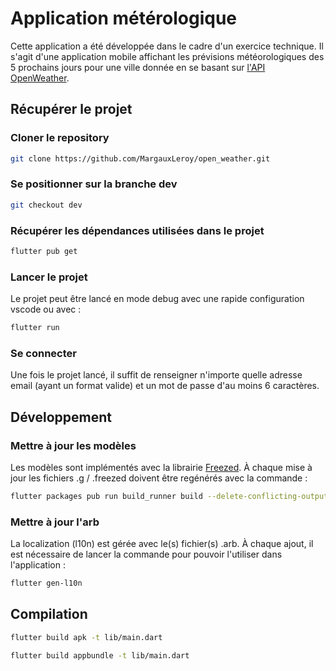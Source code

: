 # Application métérologique

Cette application a été développée dans le cadre d'un exercice technique.
Il s'agit d'une application mobile affichant les prévisions météorologiques des 5 prochains jours pour une ville donnée en se basant sur [l'API OpenWeather](https://openweathermap.org/api/hourly-forecast).

## Récupérer le projet

### Cloner le repository

```bash
git clone https://github.com/MargauxLeroy/open_weather.git
```

### Se positionner sur la branche dev

```bash
git checkout dev
```

### Récupérer les dépendances utilisées dans le projet

```bash
flutter pub get
```

### Lancer le projet

Le projet peut être lancé en mode debug avec une rapide configuration vscode ou avec :

```bash
flutter run
```

### Se connecter

Une fois le projet lancé, il suffit de renseigner n'importe quelle adresse email (ayant un format valide) et un mot de passe d'au moins 6 caractères.

## Développement

### Mettre à jour les modèles

Les modèles sont implémentés avec la librairie [Freezed](https://pub.dev/packages/freezed).
À chaque mise à jour les fichiers .g / .freezed doivent être regénérés avec la commande :

```bash
flutter packages pub run build_runner build --delete-conflicting-outputs
```

### Mettre à jour l'arb

La localization (l10n) est gérée avec le(s) fichier(s) .arb.
À chaque ajout, il est nécessaire de lancer la commande pour pouvoir l'utiliser dans l'application :

```bash
flutter gen-l10n
```

## Compilation

```bash
flutter build apk -t lib/main.dart
```

```bash
flutter build appbundle -t lib/main.dart
```
